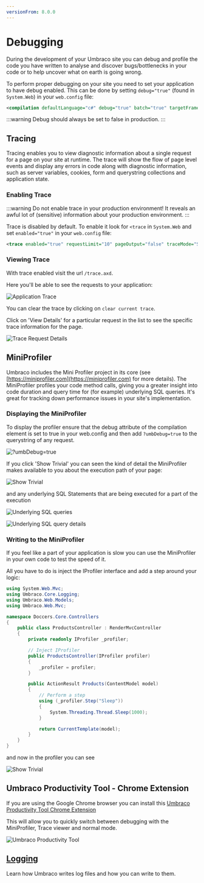 ```yaml
---
versionFrom: 8.0.0
---
```


# Debugging

During the development of your Umbraco site you can debug and profile the code you have written to analyse and discover bugs/bottlenecks in your code or to help uncover what on earth is going wrong.

To perform proper debugging on your site you need to set your application to have debug enabled. This can be done by setting `debug="true"` (found in `System.Web`) in your `web.config` file:

```xml
<compilation defaultLanguage="c#" debug="true" batch="true" targetFramework="4.7.2" numRecompilesBeforeAppRestart="50" />
```

:::warning 
Debug should always be set to false in production. 
:::

## Tracing

Tracing enables you to view diagnostic information about a single request for a page on your site at runtime. The trace will show the flow of page level events and display any errors in code along with diagnostic information, such as server variables, cookies, form and querystring collections and application state.

### Enabling Trace

:::warning
Do not enable trace in your production environment! It reveals an awful lot of (sensitive) information about your production environment.
:::

Trace is disabled by default. To enable it look for `<trace` in `System.Web` and set `enabled="true"` in your `web.config` file:

```xml
<trace enabled="true" requestLimit="10" pageOutput="false" traceMode="SortByTime" localOnly="true"/>
```

### Viewing Trace

With trace enabled visit the url `/trace.axd`.

Here you'll be able to see the requests to your application:

![Application Trace](images/v8-trace.png)

You can clear the trace by clicking on `clear current trace`.

Click on 'View Details' for a particular request in the list to see the specific trace information for the page.

![Trace Request Details](images/v8-trace-details.png)

## MiniProfiler

Umbraco includes the Mini Profiler project in its core (see [https://miniprofiler.com](https://miniprofiler.com) for more details).
The MiniProfiler profiles your code method calls, giving you a greater insight into code duration and query time for (for example) underlying SQL queries. It's great for tracking down performance issues in your site's implementation.

### Displaying the MiniProfiler

To display the profiler ensure that the debug attribute of the compilation element is set to true in your web.config and then add `?umbDebug=true` to the querystring of any request.

![?umbDebug=true](images/v8-miniprofiler-view.png)

If you click 'Show Trivial' you can seen the kind of detail the MiniProfiler makes available to you about the execution path of your page:

![Show Trivial](images/v8-miniprofiler-trivial.png)

and any underlying SQL Statements that are being executed for a part of the execution

![Underlying SQL queries](images/v8-miniprofiler-sql-trigger.png)

![Underlying SQL query details](images/v8-miniprofiler-sql-details.png)

### Writing to the MiniProfiler

If you feel like a part of your application is slow you can use the MiniProfiler in your own code to test the speed of it.

All you have to do is inject the IProfiler interface and add a step around your logic:

```csharp
using System.Web.Mvc;
using Umbraco.Core.Logging;
using Umbraco.Web.Models;
using Umbraco.Web.Mvc;

namespace Doccers.Core.Controllers
{
    public class ProductsController : RenderMvcController
    {
        private readonly IProfiler _profiler;

        // Inject IProfiler
        public ProductsController(IProfiler profiler)
        {
            _profiler = profiler;
        }

        public ActionResult Products(ContentModel model)
        {
            // Perform a step
            using (_profiler.Step("Sleep"))
            {
                System.Threading.Thread.Sleep(1000);
            }

            return CurrentTemplate(model);
        }
    }
}
```

and now in the profiler you can see

![Show Trivial](images/v8-miniprofiler-write.png)

## Umbraco Productivity Tool - Chrome Extension

If you are using the Google Chrome browser you can install this [Umbraco Productivity Tool Chrome Extension](https://chrome.google.com/webstore/detail/umbraco-productivity/kepkgaeokeknlghbiiipbhgclikjgkdp?hl=en)

This will allow you to quickly switch between debugging with the MiniProfiler, Trace viewer and normal mode.

![Umbraco Productivity Tool](images/chrome-tool.png)

## [Logging](Logging/)

Learn how Umbraco writes log files and how you can write to them.
